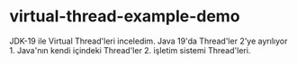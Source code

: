 # virtual-thread-example-demo
 JDK-19 ile Virtual Thread'leri inceledim. Java 19'da Thread'ler 2'ye ayrılıyor 1. Java'nın kendi içindeki Thread'ler 2. işletim sistemi Thread'leri.

